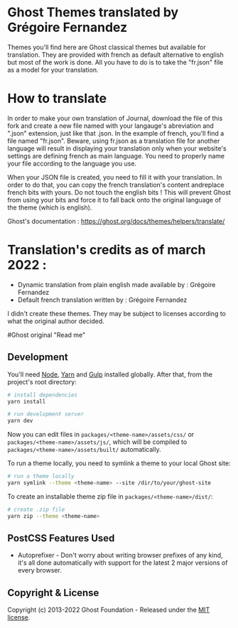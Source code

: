 # Ghost Themes translated by Grégoire Fernandez
Themes you'll find here are Ghost classical themes but available for translation. They are provided with french as default alternative to english but most of the work is done. All you have to do is to take the "fr.json" file as a model for your translation.

# How to translate
In order to make your own translation of Journal, download the file of this fork and create a new file named with your langauge's abreviation and ".json" extension, just like that <abreviation>.json. In the example of french, you'll find a file named "fr.json". Beware, using fr.json as a translation file for another language will result in displaying your translation only when your website's settings are defining french as main language. You need to properly name your file according to the language you use.

When your JSON file is created, you need to fill it with your translation. In order to do that, you can copy the french translation's content andreplace french bits with yours. Do not touch the english bits ! This will prevent Ghost from using your bits and force it to fall back onto the original language of the theme (which is english). 

Ghost's documentation : 
  https://ghost.org/docs/themes/helpers/translate/

# Translation's credits as of march 2022 :
- Dynamic translation from plain english made available by : Grégoire Fernandez
- Default french translation written by : Grégoire Fernandez

I didn't create these themes. They may be subject to licenses according to what the original author decided.














#Ghost original "Read me"

## Development

You'll need [Node](https://nodejs.org/), [Yarn](https://yarnpkg.com/) and [Gulp](https://gulpjs.com) installed globally. After that, from the project's root directory:

```bash
# install dependencies
yarn install

# run development server
yarn dev
```

Now you can edit files in `packages/<theme-name>/assets/css/` or `packages/<theme-name>/assets/js/`, which will be compiled to `packages/<theme-name>/assets/built/` automatically.

To run a theme locally, you need to symlink a theme to your local Ghost site:

```bash
# run a theme locally
yarn symlink --theme <theme-name> --site /dir/to/your/ghost-site
```

To create an installable theme zip file in `packages/<theme-name>/dist/`:

```bash
# create .zip file
yarn zip --theme <theme-name>
```

## PostCSS Features Used

- Autoprefixer - Don't worry about writing browser prefixes of any kind, it's all done automatically with support for the latest 2 major versions of every browser.

## Copyright & License

Copyright (c) 2013-2022 Ghost Foundation - Released under the [MIT license](LICENSE).
